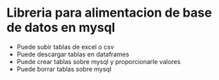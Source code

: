 # Libreria para alimentacion de base de datos en mysql
- Puede subir tablas de excel o csv
- Puede descargar tablas en dataframes
- Puede crear tablas sobre mysql y proporcionarle valores
- Puede borrar tablas sobre mysql
